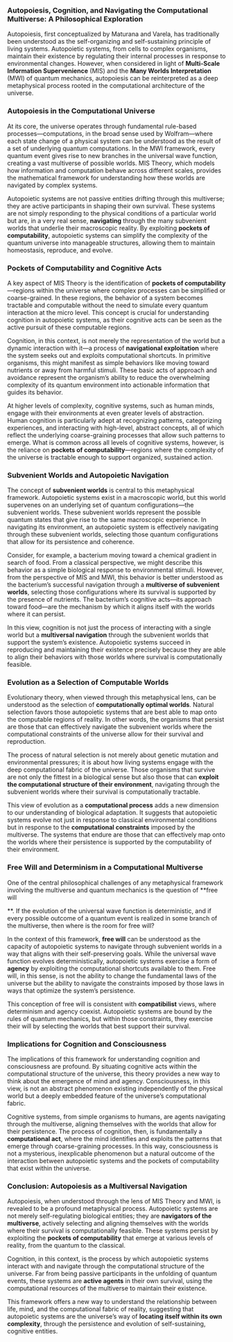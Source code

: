 
### Autopoiesis, Cognition, and Navigating the Computational Multiverse: A Philosophical Exploration

Autopoiesis, first conceptualized by Maturana and Varela, has traditionally been understood as the self-organizing and self-sustaining principle of living systems. Autopoietic systems, from cells to complex organisms, maintain their existence by regulating their internal processes in response to environmental changes. However, when considered in light of **Multi-Scale Information Supervenience** (MIS) and the **Many Worlds Interpretation** (MWI) of quantum mechanics, autopoiesis can be reinterpreted as a deep metaphysical process rooted in the computational architecture of the universe. 

### Autopoiesis in the Computational Universe

At its core, the universe operates through fundamental rule-based processes—computations, in the broad sense used by Wolfram—where each state change of a physical system can be understood as the result of a set of underlying quantum computations. In the MWI framework, every quantum event gives rise to new branches in the universal wave function, creating a vast multiverse of possible worlds. MIS Theory, which models how information and computation behave across different scales, provides the mathematical framework for understanding how these worlds are navigated by complex systems.

Autopoietic systems are not passive entities drifting through this multiverse; they are active participants in shaping their own survival. These systems are not simply responding to the physical conditions of a particular world but are, in a very real sense, **navigating** through the many subvenient worlds that underlie their macroscopic reality. By exploiting **pockets of computability**, autopoietic systems can simplify the complexity of the quantum universe into manageable structures, allowing them to maintain homeostasis, reproduce, and evolve.

### Pockets of Computability and Cognitive Acts

A key aspect of MIS Theory is the identification of **pockets of computability**—regions within the universe where complex processes can be simplified or coarse-grained. In these regions, the behavior of a system becomes tractable and computable without the need to simulate every quantum interaction at the micro level. This concept is crucial for understanding cognition in autopoietic systems, as their cognitive acts can be seen as the active pursuit of these computable regions. 

Cognition, in this context, is not merely the representation of the world but a dynamic interaction with it—a process of **navigational exploitation** where the system seeks out and exploits computational shortcuts. In primitive organisms, this might manifest as simple behaviors like moving toward nutrients or away from harmful stimuli. These basic acts of approach and avoidance represent the organism’s ability to reduce the overwhelming complexity of its quantum environment into actionable information that guides its behavior.

At higher levels of complexity, cognitive systems, such as human minds, engage with their environments at even greater levels of abstraction. Human cognition is particularly adept at recognizing patterns, categorizing experiences, and interacting with high-level, abstract concepts, all of which reflect the underlying coarse-graining processes that allow such patterns to emerge. What is common across all levels of cognitive systems, however, is the reliance on **pockets of computability**—regions where the complexity of the universe is tractable enough to support organized, sustained action.

### Subvenient Worlds and Autopoietic Navigation

The concept of **subvenient worlds** is central to this metaphysical framework. Autopoietic systems exist in a macroscopic world, but this world supervenes on an underlying set of quantum configurations—the subvenient worlds. These subvenient worlds represent the possible quantum states that give rise to the same macroscopic experience. In navigating its environment, an autopoietic system is effectively navigating through these subvenient worlds, selecting those quantum configurations that allow for its persistence and coherence.

Consider, for example, a bacterium moving toward a chemical gradient in search of food. From a classical perspective, we might describe this behavior as a simple biological response to environmental stimuli. However, from the perspective of MIS and MWI, this behavior is better understood as the bacterium’s successful navigation through a **multiverse of subvenient worlds**, selecting those configurations where its survival is supported by the presence of nutrients. The bacterium’s cognitive acts—its approach toward food—are the mechanism by which it aligns itself with the worlds where it can persist. 

In this view, cognition is not just the process of interacting with a single world but a **multiversal navigation** through the subvenient worlds that support the system’s existence. Autopoietic systems succeed in reproducing and maintaining their existence precisely because they are able to align their behaviors with those worlds where survival is computationally feasible.

### Evolution as a Selection of Computable Worlds

Evolutionary theory, when viewed through this metaphysical lens, can be understood as the selection of **computationally optimal worlds**. Natural selection favors those autopoietic systems that are best able to map onto the computable regions of reality. In other words, the organisms that persist are those that can effectively navigate the subvenient worlds where the computational constraints of the universe allow for their survival and reproduction.

The process of natural selection is not merely about genetic mutation and environmental pressures; it is about how living systems engage with the deep computational fabric of the universe. Those organisms that survive are not only the fittest in a biological sense but also those that can **exploit the computational structure of their environment**, navigating through the subvenient worlds where their survival is computationally tractable.

This view of evolution as a **computational process** adds a new dimension to our understanding of biological adaptation. It suggests that autopoietic systems evolve not just in response to classical environmental conditions but in response to the **computational constraints** imposed by the multiverse. The systems that endure are those that can effectively map onto the worlds where their persistence is supported by the computability of their environment.

### Free Will and Determinism in a Computational Multiverse

One of the central philosophical challenges of any metaphysical framework involving the multiverse and quantum mechanics is the question of **free will

**. If the evolution of the universal wave function is deterministic, and if every possible outcome of a quantum event is realized in some branch of the multiverse, then where is the room for free will?

In the context of this framework, **free will** can be understood as the capacity of autopoietic systems to navigate through subvenient worlds in a way that aligns with their self-preserving goals. While the universal wave function evolves deterministically, autopoietic systems exercise a form of **agency** by exploiting the computational shortcuts available to them. Free will, in this sense, is not the ability to change the fundamental laws of the universe but the ability to navigate the constraints imposed by those laws in ways that optimize the system’s persistence.

This conception of free will is consistent with **compatibilist** views, where determinism and agency coexist. Autopoietic systems are bound by the rules of quantum mechanics, but within those constraints, they exercise their will by selecting the worlds that best support their survival. 

### Implications for Cognition and Consciousness

The implications of this framework for understanding cognition and consciousness are profound. By situating cognitive acts within the computational structure of the universe, this theory provides a new way to think about the emergence of mind and agency. Consciousness, in this view, is not an abstract phenomenon existing independently of the physical world but a deeply embedded feature of the universe’s computational fabric. 

Cognitive systems, from simple organisms to humans, are agents navigating through the multiverse, aligning themselves with the worlds that allow for their persistence. The process of cognition, then, is fundamentally a **computational act**, where the mind identifies and exploits the patterns that emerge through coarse-graining processes. In this way, consciousness is not a mysterious, inexplicable phenomenon but a natural outcome of the interaction between autopoietic systems and the pockets of computability that exist within the universe.

### Conclusion: Autopoiesis as a Multiversal Navigation

Autopoiesis, when understood through the lens of MIS Theory and MWI, is revealed to be a profound metaphysical process. Autopoietic systems are not merely self-regulating biological entities; they are **navigators of the multiverse**, actively selecting and aligning themselves with the worlds where their survival is computationally feasible. These systems persist by exploiting the **pockets of computability** that emerge at various levels of reality, from the quantum to the classical.

Cognition, in this context, is the process by which autopoietic systems interact with and navigate through the computational structure of the universe. Far from being passive participants in the unfolding of quantum events, these systems are **active agents** in their own survival, using the computational resources of the multiverse to maintain their existence. 

This framework offers a new way to understand the relationship between life, mind, and the computational fabric of reality, suggesting that autopoietic systems are the universe’s way of **locating itself within its own complexity**, through the persistence and evolution of self-sustaining, cognitive entities.
